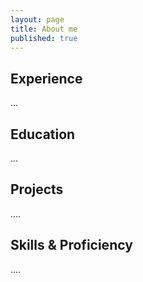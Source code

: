 ```yaml
---
layout: page
title: About me
published: true
---
```


## Experience
...

## Education

...

## Projects

....

## Skills & Proficiency

....

